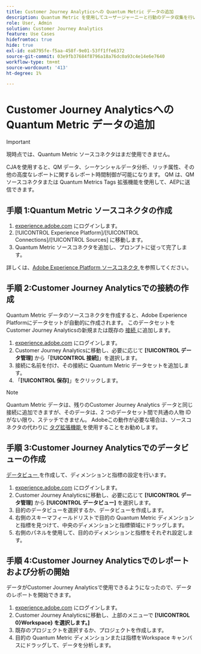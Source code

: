 ```yaml
---
title: Customer Journey Analyticsへの Quantum Metric データの追加
description: Quantum Metric を使用してユーザージャーニーと行動のデータ収集を行い、収集したデータからCJAを強化して、より豊富なインサイトを引き出します。
role: User, Admin
solution: Customer Journey Analytics
feature: Use Cases
hidefromtoc: true
hide: true
exl-id: ea8795fe-f5aa-458f-9e01-53ff1ffe6372
source-git-commit: 03e9fb37684f8796a18a76dc0a93c4e14e6e7640
workflow-type: tm+mt
source-wordcount: '413'
ht-degree: 1%

---
```


# Customer Journey Analyticsへの Quantum Metric データの追加

>[!IMPORTANT]
>
>現時点では、Quantum Metric ソースコネクタはまだ使用できません。

CJAを使用すると、QM データ、シーケンシャルデータ分析、リッチ属性、その他の高度なレポートに関するレポート時間制御が可能になります。  QM は、QM ソースコネクタまたは Quantum Metrics Tags 拡張機能を使用して、AEPに送信できます。

## 手順 1:Quantum Metric ソースコネクタの作成

1. [experience.adobe.com](https://experience.adobe.com) にログインします。
1. [!UICONTROL Experience Platform]/[!UICONTROL Connections]/[!UICONTROL Sources] に移動します。
1. Quantum Metric ソースコネクタを追加し、プロンプトに従って完了します。

詳しくは、[Adobe Experience Platform ソースコネクタ ](https://experienceleague.adobe.com/ja/docs/experience-platform/sources/home) を参照してください。

## 手順 2:Customer Journey Analyticsでの接続の作成

Quantum Metric データのソースコネクタを作成すると、Adobe Experience Platformにデータセットが自動的に作成されます。 このデータセットをCustomer Journey Analyticsの新規または既存の [ 接続 ](/help/connections/overview.md) に追加します。

1. [experience.adobe.com](https://experience.adobe.com) にログインします。
1. Customer Journey Analyticsに移動し、必要に応じて **[!UICONTROL データ管理]** から「**[!UICONTROL 接続]**」を選択します。
1. 接続に名前を付け、その接続に Quantum Metric データセットを追加します。
1. 「**[!UICONTROL 保存]**」をクリックします。

>[!NOTE]
>Quantum Metric データは、残りのCustomer Journey Analytics データと同じ接続に追加できますが、そのデータは、2 つのデータセット間で共通の人物 ID がない限り、ステッチできません。 Adobeこの動作が必要な場合は、ソースコネクタの代わりに [ タグ拡張機能 ](https://experienceleague.adobe.com/en/docs/experience-platform/destinations/catalog/analytics/quantum-metric) を使用することをお勧めします。

## 手順 3:Customer Journey Analyticsでのデータビューの作成

[ データビュー ](/help/data-views/data-views.md) を作成して、ディメンションと指標の設定を行います。

1. [experience.adobe.com](https://experience.adobe.com) にログインします。
1. Customer Journey Analyticsに移動し、必要に応じて **[!UICONTROL データ管理]** から **[!UICONTROL データビュー]** を選択します。
1. 目的のデータビューを選択するか、データビューを作成します。
1. 右側のスキーマフィールドリストで目的の Quantum Metric ディメンションと指標を見つけて、中央のディメンションと指標領域にドラッグします。
1. 右側のパネルを使用して、目的のディメンションと指標をそれぞれ設定します。

## 手順 4:Customer Journey Analyticsでのレポートおよび分析の開始

データがCustomer Journey Analyticsで使用できるようになったので、データのレポートを開始できます。

1. [experience.adobe.com](https://experience.adobe.com) にログインします。
1. Customer Journey Analyticsに移動し、上部のメニューで **[!UICONTROL 0}Workspace} を選択します。]**
1. 既存のプロジェクトを選択するか、プロジェクトを作成します。
1. 目的の Quantum Metric ディメンションまたは指標をWorkspace キャンバスにドラッグして、データを分析します。
